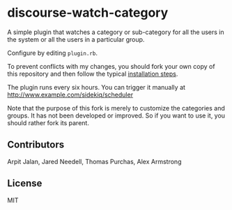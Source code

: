 discourse-watch-category
========================

A simple plugin that watches a category or sub-category for all the users in the system or all the users in a particular group.

Configure by editing `plugin.rb`.

To prevent conflicts with my changes, you should fork your own copy of this repository and then follow the typical [installation steps](https://meta.discourse.org/t/install-a-plugin/19157).

The plugin runs every six hours. You can trigger it manually at http://www.example.com/sidekiq/scheduler

Note that the purpose of this fork is merely to customize the categories and groups. It has not been developed or improved. So if you want to use it, you should rather fork its parent.

## Contributors

Arpit Jalan, Jared Needell, Thomas Purchas, Alex Armstrong


## License

MIT
